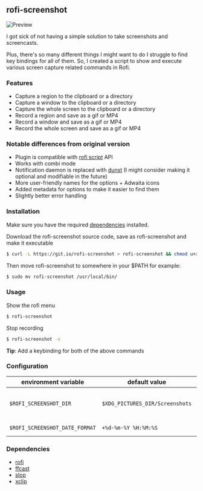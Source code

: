 ## rofi-screenshot

![Preview](https://i.imgur.com/s1wqQcM.gif)

I got sick of not having a simple solution to take screenshots and screencasts.

Plus, there's so many different things I might want to do I struggle to find key bindings for all of them. So, I created a script to show and execute various screen capture related commands in Rofi.

### Features
* Capture a region to the clipboard or a directory
* Capture a window to the clipboard or a directory
* Capture the whole screen to the clipboard or a directory
* Record a region and save as a gif or MP4
* Record a window and save as a gif or MP4
* Record the whole screen and save as a gif or MP4

### Notable differences from original version
* Plugin is compatible with [rofi script](https://davatorium.github.io/rofi/current/rofi-script.5/) API
* Works with combi mode
* Notification daemon is replaced with [dunst](https://dunst-project.org/) (I might consider making it optional and modifiable in the future)
* More user-friendly names for the options + Adwaita icons
* Added metadata for options to make it easier to find them
* Slightly better error handling

### Installation
Make sure you have the required [dependencies](#dependencies) installed.

Download the rofi-screenshot source code, save as rofi-screenshot and make it executable
```bash
$ curl -L https://git.io/rofi-screenshot > rofi-screenshot && chmod u+x rofi-screenshot
```
Then move rofi-screenshot to somewhere in your $PATH for example:
```bash
$ sudo mv rofi-screenshot /usr/local/bin/
```

### Usage
Show the rofi menu
```bash
$ rofi-screenshot
```

Stop recording
```bash
$ rofi-screenshot -s
```
**Tip**: Add a keybinding for both of the above commands

### Configuration
| environment variable           | default value                   |                                                                                                                     |
| ------------------------------ | ------------------------------- | ------------------------------------------------------------------------------------------------------------------- |
| `$ROFI_SCREENSHOT_DIR`         | `$XDG_PICTURES_DIR/Screenshots` | By default files will be stored in `$XDG_PICTURES_DIR/Screenshots`, which typically means `~/Pictures/Screenshots`. |
| `$ROFI_SCREENSHOT_DATE_FORMAT` | `+%d-%m-%Y %H:%M:%S`            | Possible alternative: `+%Y-%m-%d-%H-%M-%S`                                                                          |

### Dependencies

* [rofi](https://github.com/davatorium/rofi)
* [ffcast](https://github.com/lolilolicon/FFcast)
* [slop](https://github.com/naelstrof/slop)
* [xclip](https://github.com/astrand/xclip)
